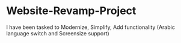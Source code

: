 # Website-Revamp-Project
I have been tasked to Modernize, Simplify, Add functionality (Arabic language switch and Screensize support) 
